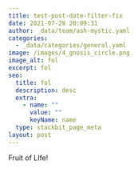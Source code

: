 ```yaml
---
title: test-post-date-filter-fix
date: 2021-07-28 20:09:31
author: _data/team/ash-mystic.yaml
categories:
  - _data/categories/general.yaml
image: /images/4_gnosis_circle.png
image_alt: fol
excerpt: fol
seo:
  title: fol
  description: desc
  extra:
    - name: ""
      value: ""
      keyName: name
  type: stackbit_page_meta
layout: post
---
```

Fruit of LIfe!